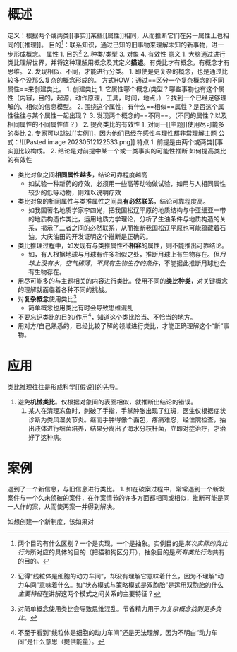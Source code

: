 # 概述
定义：根据两个或两类[[事实]]某些[[属性]]相同，从而推断它们在另一属性上也相同的[[推理]]。
目的[^3]：联系知识，通过已知的旧事物来理解未知的新事物，进一步形成概念。
属性
	1. 目的[^1]
	2. 种类/类型
	3. 对象
	4. 有效性
意义
	1. 大脑通过进行类比理解世界，并将这种理解用概念及其定义**描述**。有类比才有概念，有概念才有思维。
	2. 发现相似、不同，才能进行分类。
		1. 即使是更复杂的概念，也是通过比较多个没那么复杂的概念形成的。
方式HOW：通过==区分一个复杂概念的不同属性==来创建类比。
	1. 创建类比
		1. 它属性哪个概念/类型？哪些事物也有这个属性（内容，目的，起源，动作原理，工具，时间，地点，）？找到一个已经足够理解的、相似的信息模型。
		2. 围绕这个属性，有什么==相似==属性？是否这个属性往往与某个属性一起出现？
		3. 发现两个概念的==不同==。（不同的属性？以及相同属性的不同属性值？）
	2. 提高类比的有效性
		1. 对同一[[主题]]使用尽可能多的类比
		2. 专家可以跳过[[实例]]，因为他们已经在感性与理性都非常理解主题
公式：![[Pasted image 20230512122533.png]] 
特点
	1. 前提是由两个或两类[[事实]]比较构成。
	2. 结论是对前提中某一个或一类事实的可能性推断
如何提高类比的有效性
- 类比对象之间**相同属性越多**，结论可靠程度越高
	- 如试验一种新药的疗效，必须用一些高等动物做试验，如用与人相同属性较少的低等动物，则难以说明疗效
- 类比对象的相同属性与类推属性之间具**有必然联系**，结论可靠程度高。
	- 如我国著名地质学家李四光，把我国松辽平原的地质结构与中亚细亚一带的地质构造作类比，运用地质力学理论，分析了生油条件与地质构造的关系，揭示了二者之间的必然联系，从而推断我国松辽平原也可能蕴藏着石油。大庆油田的开发证明这个推断是正确的。
- 类比推理过程中，如发现有与类推属性**不相容**的属性，则不能推出可靠结论。
	- 如，有人根据地球与月球有许多相似之处，推断月球上有生物存在。但*月球上没有水，空气稀薄，不具有生物生存的条件*，不能据此推断月球也会有生物存在。
- 用尽可能多的与主题相关的内容进行类比。使用不同的**类比种类**，对关键概念的理解就面临着各种不同的挑战。
- 对**复杂概念**使用类比[^2]
	- 简单概念也用类比有时会导致思维混乱
- 不要忘记类比的目的/作用[^4]，知道这个类比恰当、不恰当的地方。
- 用对方/自己熟悉的，已经比较了解的领域进行类比，才能正确理解这个“新”事物。
# 应用
类比推理往往是形成科学[[假说]]的先导。
1. 避免**机械类比**。仅根据对象间的表面相似，就推断出结论的错误。
	1. 某人在清理冻鱼时，刺破了手指，手掌肿胀出现了红斑，医生仅根据症状诊断为类风湿关节炎。继而手肿得像个面包，疼痛难忍，经住院检查，抽出液体进行细菌培养，结果分离出了海水分枝杆菌，立即对症治疗，才治好了这种病。
#  案例
遇到了一个新信息，与旧信息进行类比。
	1. 如在破案过程中，常常遇到一个新发案件与一个久未侦破的案件，在作案情节的许多方面都相同或相似，推断可能是同一人作的案，从而使两案一并得到解决。

如想创建一个新制度，该如果对

[^1]: 记得“线粒体是细胞的动力车间”，却没有理解它意味着什么，因为不理解“动力车间”意味着什么。如“状态模式与策略模式是双胞胎”是运用双胞胎的什么*主要特征*在讲解这两个模式之间关系的主要特征？
[^2]: 对简单概念使用类比会导致思维混乱。节省精力用于*为复杂概念找到更多类比*。
[^3]: 两个目的有什么区别？一个是实现，一个是抽象。实例目的是*某次实际的类比行为*所对应的具体的目的（把猫和狗区分开），抽象目的是*所有类比行为*共有的目的。
[^4]: 不至于看到“线粒体是细胞的动力车间”还是无法理解，因为不明白“动力车间”是什么意思（提供能量）。